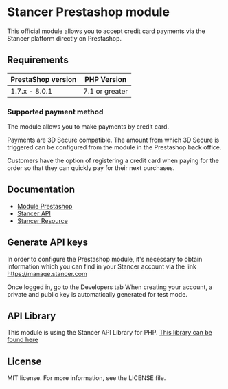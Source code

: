 # Stancer Prestashop module

This official module allows you to accept credit card payments via the Stancer platform directly on Prestashop.

## Requirements

| PrestaShop version | PHP Version      |
|--------------------|------------------|
| 1.7.x - 8.0.1      | 7.1 or greater |

### Supported payment method

The module allows you to make payments by credit card.

Payments are 3D Secure compatible.
The amount from which 3D Secure is triggered can be configured from the module in the Prestashop back office.

Customers have the option of registering a credit card when paying for the order so that they
can quickly pay for their next purchases.

## Documentation

- [Module Prestashop](https://gitlab.com/wearestancer/cms/prestashop/-/wikis/home)
- [Stancer API](https://www.stancer.com/documentation/fr/api/)
- [Stancer Resource](https://www.stancer.com/documentation/fr/resources/)

## Generate API keys

In order to configure the Prestashop module, it's necessary to obtain information which you can find in your Stancer account via the link <a href="https://manage.stancer.com" target="_blank">https://manage.stancer.com</a>

Once logged in, go to the Developers tab
When creating your account, a private and public key is automatically generated for test mode.

## API Library

This module is using the Stancer API Library for PHP.
<a href="https://github.com/wearestancer/lib-php" target="_blank">This library can be found here</a>

## License

MIT license. For more information, see the LICENSE file.
